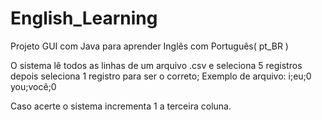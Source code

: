 # English_Learning
Projeto GUI com Java para aprender Inglês com Português( pt_BR )

O sistema lê todos as linhas de um arquivo .csv e seleciona 5 registros depois seleciona 1 registro para ser o correto;
Exemplo de arquivo:
i;eu;0
you;você;0

Caso acerte o sistema incrementa 1 a terceira coluna.
